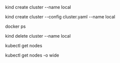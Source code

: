 <!-- Important commmads  -->

<!-- Create a cluster with a name -->
kind create cluster --name local

<!-- Create a cluster using a config file -->
kind create cluster --config cluster.yaml --name local

<!-- List running Docker containers (Kind runs clusters inside Docker) -->
docker ps

<!-- Delete a cluster by name -->
kind delete cluster --name local

<!-- List nodes in the cluster -->
kubectl get nodes

<!-- List nodes with more details -->
kubectl get nodes -o wide
